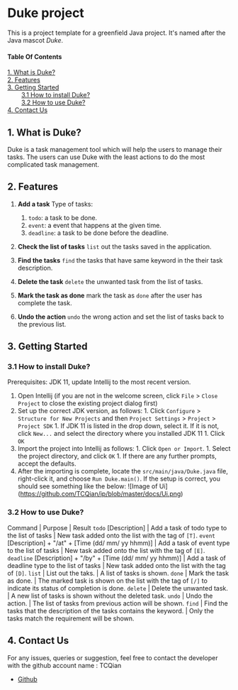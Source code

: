 # Duke project

This is a project template for a greenfield Java project. It's named after the Java mascot _Duke_. 

#### Table Of Contents
<a href="#1">1. What is Duke?</a>
<br />
<a href="#2">2. Features</a>
<br />
<a href="#3">3. Getting Started</a>
<br/>
&nbsp;&nbsp;&nbsp;&nbsp;&nbsp;&nbsp;&nbsp;&nbsp;<a href="#3.1">3.1 How to install Duke?</a>
<br/>
&nbsp;&nbsp;&nbsp;&nbsp;&nbsp;&nbsp;&nbsp;&nbsp;<a href="#3.1">3.2 How to use Duke?</a>
<br />
<a href="#4">4. Contact Us</a>

## <a id="1">1. What is Duke?</a>

Duke is a task management tool which will help the users to manage their tasks. The users can use Duke with the least actions to do the most complicated task management. 

## <a id="#2">2. Features</a>

1. **Add a task**
  Type of tasks:
    1. `todo`: a task to be done.
    1. `event`: a event that happens at the given time.
    1. `deadline`: a task to be done before the deadline.
    
 1. **Check the list of tasks**
   `list` out the tasks saved in the application.
 
 1. **Find the tasks**
   `find` the tasks that have same keyword in the their task description.
   
 1. **Delete the task**
   `delete` the unwanted task from the list of tasks.
   
 1. **Mark the task as done**
   mark the task as `done` after the user has complete the task.
   
 1. **Undo the action**
   `undo` the wrong action and set the list of tasks back to the previous list.
   
## <a id="#3">3. Getting Started</a>
 
### <a id="3.1"> 3.1 How to install Duke?</a>
   Prerequisites: JDK 11, update Intellij to the most recent version.
   1. Open Intellij (if you are not in the welcome screen, click `File` > `Close Project` to close the existing project dialog first)
   1. Set up the correct JDK version, as follows:
     1. Click `Configure` > `Structure for New Projects` and then `Project Settings` > `Project` > `Project SDK`
     1. If JDK 11 is listed in the drop down, select it. If it is not, click `New...` and select the directory where you installed JDK 11
     1. Click `OK`
   1. Import the project into Intellij as follows:
     1. Click `Open or Import`.
     1. Select the project directory, and click `OK`
     1. If there are any further prompts, accept the defaults.
   1. After the importing is complete, locate the `src/main/java/Duke.java` file, right-click it, and choose `Run Duke.main()`. If the setup is correct, you should     see something like the below:
   ![Image of Ui]
   (https://github.com/TCQian/ip/blob/master/docs/Ui.png)
   
### <a id="3.2">3.2 How to use Duke?</a>
   Command | Purpose | Result
   `todo` [Description] | Add a task of todo type to the list of tasks | New task added onto the list with the tag of `[T]`.
   `event` [Description] + "/at" + [Time (dd/ mm/ yy hhmm)] | Add a task of event type to the list of tasks | New task added onto the list with the tag of `[E]`.
   `deadline` [Description] + "/by" + [Time (dd/ mm/ yy hhmm)] | Add a task of deadline type to the list of tasks | New task added onto the list with the tag of `[D]`.
   `list` | List out the taks. | A list of tasks is shown.
   `done` | Mark the task as done. | The marked task is shown on the list with the tag of `[/]` to indicate its status of completion is done.
   `delete` | Delete the unwanted task. | A new list of tasks is shown without the deleted task.
   `undo` | Undo the action. | The list of tasks from previous action will be shown.
   `find` | Find the tasks that the description of the tasks contains the keyword. | Only the tasks match the requirement will be shown.

## <a id="#4">4. Contact Us</a>
 For any issues, queries or suggestion, feel free to contact the developer with the github account name : TCQian
* [Github](https://github.com/TCQian)
